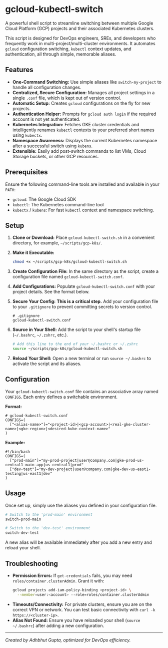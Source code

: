 # gcloud-kubectl-switch

A powerful shell script to streamline switching between multiple Google Cloud Platform (GCP) projects and their associated Kubernetes clusters.

This script is designed for DevOps engineers, SREs, and developers who frequently work in multi-project/multi-cluster environments. It automates `gcloud` configuration switching, `kubectl` context updates, and authentication, all through simple, memorable aliases.

## Features

-   **One-Command Switching:** Use simple aliases like `switch-my-project` to handle all configuration changes.
-   **Centralized, Secure Configuration:** Manages all project settings in a single `.conf` file, which is kept out of version control.
-   **Automatic Setup:** Creates `gcloud` configurations on the fly for new projects.
-   **Authentication Helper:** Prompts for `gcloud auth login` if the required account is not yet authenticated.
-   **Kubernetes Integration:** Fetches GKE cluster credentials and intelligently renames `kubectl` contexts to your preferred short names using `kubectx`.
-   **Namespace Awareness:** Displays the current Kubernetes namespace after a successful switch using `kubens`.
-   **Extensible:** Easily add post-switch commands to list VMs, Cloud Storage buckets, or other GCP resources.

## Prerequisites

Ensure the following command-line tools are installed and available in your `PATH`:

-   `gcloud`: The Google Cloud SDK
-   `kubectl`: The Kubernetes command-line tool
-   `kubectx` / `kubens`: For fast `kubectl` context and namespace switching.

## Setup

1.  **Clone or Download:** Place `gcloud-kubectl-switch.sh` in a convenient directory, for example, `~/scripts/gcp-k8s/`.

2.  **Make it Executable:**
    ```bash
    chmod +x ~/scripts/gcp-k8s/gcloud-kubectl-switch.sh
    ```

3.  **Create Configuration File:** In the same directory as the script, create a configuration file named `gcloud-kubectl-switch.conf`.

4.  **Add Configurations:** Populate `gcloud-kubectl-switch.conf` with your project details. See the format below.

5.  **Secure Your Config:** **This is a critical step.** Add your configuration file to your `.gitignore` to prevent committing secrets to version control.
    ```
    # .gitignore
    gcloud-kubectl-switch.conf
    ```

6.  **Source in Your Shell:** Add the script to your shell's startup file (`~/.bashrc`, `~/.zshrc`, etc.).
    ```bash
    # Add this line to the end of your ~/.bashrc or ~/.zshrc
    source ~/scripts/gcp-k8s/gcloud-kubectl-switch.sh
    ```

7.  **Reload Your Shell:** Open a new terminal or run `source ~/.bashrc` to activate the script and its aliases.

## Configuration

Your `gcloud-kubectl-switch.conf` file contains an associative array named `CONFIGS`. Each entry defines a switchable environment.

**Format:**

```shell
# gcloud-kubectl-switch.conf
CONFIGS=(
  ["<alias-name>"]="<project-id>|<gcp-account>|<real-gke-cluster-name>|<gke-region>|<desired-kube-context-name>"
)
```

**Example:**

```shell
#!/bin/bash
CONFIGS=(
  ["prod-main"]="my-prod-project|user@company.com|gke-prod-us-central1-main-app|us-central1|prod"
  ["dev-test"]="my-dev-project|user@company.com|gke-dev-us-east1-testing|us-east1|dev"
)
```

## Usage

Once set up, simply use the aliases you defined in your configuration file.

```bash
# Switch to the 'prod-main' environment
switch-prod-main

# Switch to the 'dev-test' environment
switch-dev-test
```

A new alias will be available immediately after you add a new entry and reload your shell.

## Troubleshooting

-   **Permission Errors:** If `get-credentials` fails, you may need `roles/container.clusterAdmin`. Grant it with:
    ```bash
    gcloud projects add-iam-policy-binding <project-id> \
      --member=user:<account> --role=roles/container.clusterAdmin
    ```
-   **Timeouts/Connectivity:** For private clusters, ensure you are on the correct VPN or network. You can test basic connectivity with `curl -k https://<cluster-ip>`.
-   **Alias Not Found:** Ensure you have reloaded your shell (`source ~/.bashrc`) after adding a new configuration.

---
*Created by Adhbhut Gupta, optimized for DevOps efficiency.*